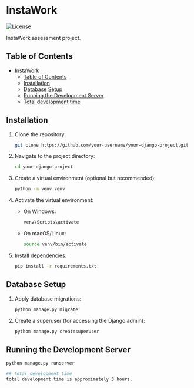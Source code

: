 # InstaWork

[![License](https://img.shields.io/badge/license-MIT-blue.svg)](LICENSE.md)

InstaWork assessment project.

## Table of Contents

- [InstaWork](#instawork)
  - [Table of Contents](#table-of-contents)
  - [Installation](#installation)
  - [Database Setup](#database-setup)
  - [Running the Development Server](#running-the-development-server)
  - [Total development time](#total-development-time)

## Installation

1. Clone the repository:

    ```bash
    git clone https://github.com/your-username/your-django-project.git
    ```

2. Navigate to the project directory:

    ```bash
    cd your-django-project
    ```

3. Create a virtual environment (optional but recommended):

    ```bash
    python -m venv venv
    ```

4. Activate the virtual environment:

    - On Windows:

        ```bash
        venv\Scripts\activate
        ```

    - On macOS/Linux:

        ```bash
        source venv/bin/activate
        ```

5. Install dependencies:

    ```bash
    pip install -r requirements.txt
    ```

## Database Setup

1. Apply database migrations:

    ```bash
    python manage.py migrate
    ```

2. Create a superuser (for accessing the Django admin):

    ```bash
    python manage.py createsuperuser
    ```

## Running the Development Server

```bash
python manage.py runserver

## Total development time
total development time is approximately 3 hours.
